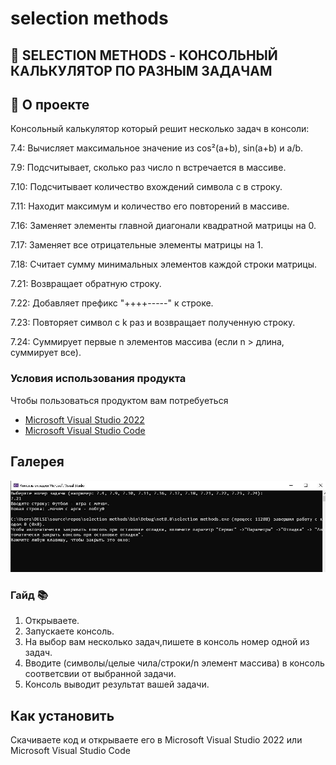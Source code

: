 # selection methods
## 📖 SELECTION METHODS - КОНСОЛЬНЫЙ КАЛЬКУЛЯТОР ПО РАЗНЫМ ЗАДАЧАМ

## 🚀 О проекте

Консольный калькулятор который решит несколько задач в консоли:

7.4: Вычисляет максимальное значение из cos²(a+b), sin(a+b) и a/b.

7.9: Подсчитывает, сколько раз число n встречается в массиве.

7.10: Подсчитывает количество вхождений символа c в строку.
  
7.11: Находит максимум и количество его повторений в массиве.

7.16: Заменяет элементы главной диагонали квадратной матрицы на 0.

7.17: Заменяет все отрицательные элементы матрицы на 1.

7.18: Считает сумму минимальных элементов каждой строки матрицы.

7.21: Возвращает обратную строку.

7.22: Добавляет префикс "++++-----" к строке.

7.23: Повторяет символ c k раз и возвращает полученную строку.

7.24: Суммирует первые n элементов массива (если n > длина, суммирует все).


### Условия использования продукта 

Чтобы пользоваться продуктом вам потребуеться 
- [Microsoft Visual Studio 2022](https://visualstudio.microsoft.com/vs/)
- [Microsoft Visual Studio Code](https://code.visualstudio.com/)

## Галерея

![Л](https://github.com/Virus903/selection-methods/blob/master/selection%20of%20methods.JPG)

### Гайд 📚

1. Открываете.
2. Запускаете консоль.
3. На выбор вам несколько задач,пишете в консоль номер одной из задач.
4. Вводите (символы/целые чила/строки/n элемент массива) в консоль  соответсвии от выбранной задачи.
5. Консоль выводит результат вашей задачи.


## Как установить

Скачиваете код и открываете его в Microsoft Visual Studio 2022 или Microsoft Visual Studio Code
